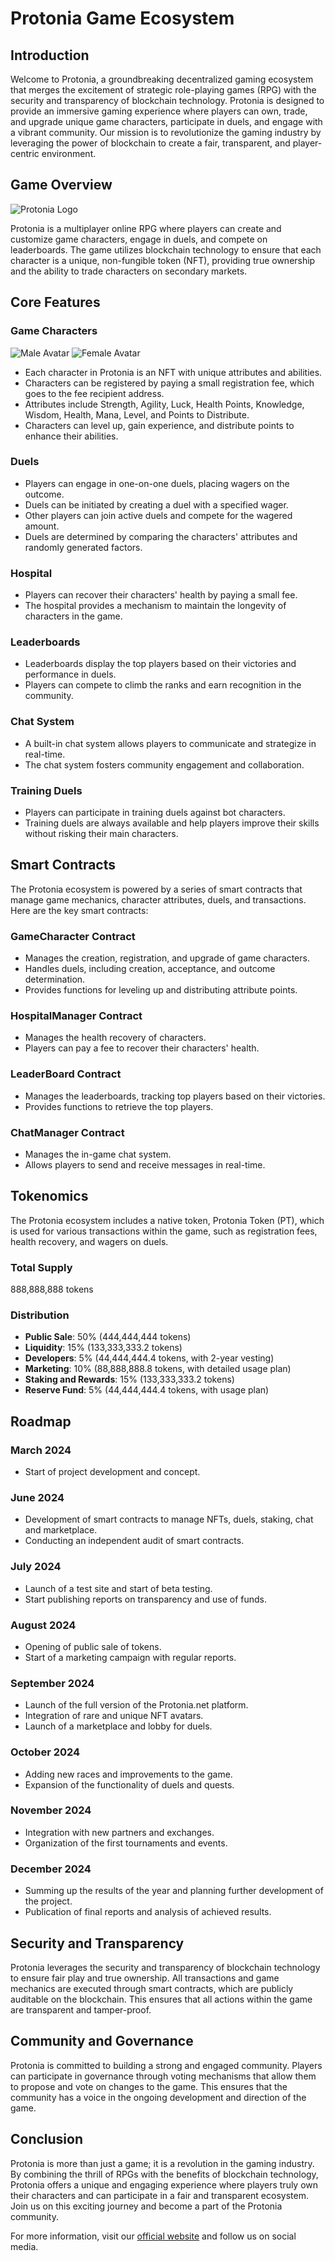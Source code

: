 # Protonia Game Ecosystem

## Introduction

Welcome to Protonia, a groundbreaking decentralized gaming ecosystem that merges the excitement of strategic role-playing games (RPG) with the security and transparency of blockchain technology. Protonia is designed to provide an immersive gaming experience where players can own, trade, and upgrade unique game characters, participate in duels, and engage with a vibrant community. Our mission is to revolutionize the gaming industry by leveraging the power of blockchain to create a fair, transparent, and player-centric environment.

## Game Overview
![Protonia Logo](images/logo.png)

Protonia is a multiplayer online RPG where players can create and customize game characters, engage in duels, and compete on leaderboards. The game utilizes blockchain technology to ensure that each character is a unique, non-fungible token (NFT), providing true ownership and the ability to trade characters on secondary markets.

## Core Features

### Game Characters

![Male Avatar](images/botCharacter.png)
![Female Avatar](images/fireman.png)

- Each character in Protonia is an NFT with unique attributes and abilities.
- Characters can be registered by paying a small registration fee, which goes to the fee recipient address.
- Attributes include Strength, Agility, Luck, Health Points, Knowledge, Wisdom, Health, Mana, Level, and Points to Distribute.
- Characters can level up, gain experience, and distribute points to enhance their abilities.

### Duels
- Players can engage in one-on-one duels, placing wagers on the outcome.
- Duels can be initiated by creating a duel with a specified wager.
- Other players can join active duels and compete for the wagered amount.
- Duels are determined by comparing the characters' attributes and randomly generated factors.

### Hospital
- Players can recover their characters' health by paying a small fee.
- The hospital provides a mechanism to maintain the longevity of characters in the game.

### Leaderboards
- Leaderboards display the top players based on their victories and performance in duels.
- Players can compete to climb the ranks and earn recognition in the community.

### Chat System
- A built-in chat system allows players to communicate and strategize in real-time.
- The chat system fosters community engagement and collaboration.

### Training Duels
- Players can participate in training duels against bot characters.
- Training duels are always available and help players improve their skills without risking their main characters.

## Smart Contracts

The Protonia ecosystem is powered by a series of smart contracts that manage game mechanics, character attributes, duels, and transactions. Here are the key smart contracts:

### GameCharacter Contract
- Manages the creation, registration, and upgrade of game characters.
- Handles duels, including creation, acceptance, and outcome determination.
- Provides functions for leveling up and distributing attribute points.

### HospitalManager Contract
- Manages the health recovery of characters.
- Players can pay a fee to recover their characters' health.

### LeaderBoard Contract
- Manages the leaderboards, tracking top players based on their victories.
- Provides functions to retrieve the top players.

### ChatManager Contract
- Manages the in-game chat system.
- Allows players to send and receive messages in real-time.

## Tokenomics

The Protonia ecosystem includes a native token, Protonia Token (PT), which is used for various transactions within the game, such as registration fees, health recovery, and wagers on duels.

### Total Supply
888,888,888 tokens

### Distribution
- **Public Sale**: 50% (444,444,444 tokens)
- **Liquidity**: 15% (133,333,333.2 tokens)
- **Developers**: 5% (44,444,444.4 tokens, with 2-year vesting)
- **Marketing**: 10% (88,888,888.8 tokens, with detailed usage plan)
- **Staking and Rewards**: 15% (133,333,333.2 tokens)
- **Reserve Fund**: 5% (44,444,444.4 tokens, with usage plan)

## Roadmap

### March 2024
- Start of project development and concept.

### June 2024
- Development of smart contracts to manage NFTs, duels, staking, chat and marketplace.
- Conducting an independent audit of smart contracts.

### July 2024
- Launch of a test site and start of beta testing.
- Start publishing reports on transparency and use of funds.

### August 2024
- Opening of public sale of tokens.
- Start of a marketing campaign with regular reports.

### September 2024
- Launch of the full version of the Protonia.net platform.
- Integration of rare and unique NFT avatars.
- Launch of a marketplace and lobby for duels.

### October 2024
- Adding new races and improvements to the game.
- Expansion of the functionality of duels and quests.

### November 2024
- Integration with new partners and exchanges.
- Organization of the first tournaments and events.

### December 2024
- Summing up the results of the year and planning further development of the project.
- Publication of final reports and analysis of achieved results.

## Security and Transparency

Protonia leverages the security and transparency of blockchain technology to ensure fair play and true ownership. All transactions and game mechanics are executed through smart contracts, which are publicly auditable on the blockchain. This ensures that all actions within the game are transparent and tamper-proof.

## Community and Governance

Protonia is committed to building a strong and engaged community. Players can participate in governance through voting mechanisms that allow them to propose and vote on changes to the game. This ensures that the community has a voice in the ongoing development and direction of the game.

## Conclusion

Protonia is more than just a game; it is a revolution in the gaming industry. By combining the thrill of RPGs with the benefits of blockchain technology, Protonia offers a unique and engaging experience where players truly own their characters and can participate in a fair and transparent ecosystem. Join us on this exciting journey and become a part of the Protonia community.

For more information, visit our [official website](https://www.protonia.net) and follow us on social media.
